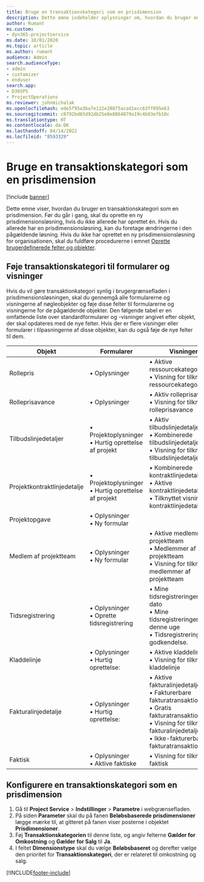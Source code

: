```yaml
---
title: Bruge en transaktionskategori som en prisdimension
description: Dette emne indeholder oplysninger om, hvordan du bruger en transaktionskategori som en prisdimension.
author: Rumant
ms.custom:
- dyn365-projectservice
ms.date: 10/01/2020
ms.topic: article
ms.author: rumant
audience: Admin
search.audienceType:
- admin
- customizer
- enduser
search.app:
- D365PS
- ProjectOperations
ms.reviewer: johnmichalak
ms.openlocfilehash: ede5f95a3ba7e122e28875acad1ecc63ff095e63
ms.sourcegitcommit: c0792bd65d92db25e0e8864879a19c4b93efb10c
ms.translationtype: HT
ms.contentlocale: da-DK
ms.lasthandoff: 04/14/2022
ms.locfileid: "8593329"
---
```

# <a name="use-transaction-category-as-a-pricing-dimension"></a>Bruge en transaktionskategori som en prisdimension

[!include [banner](../includes/psa-now-project-operations.md)]

Dette emne viser, hvordan du bruger en transaktionskategori som en prisdimension. Før du går i gang, skal du oprette en ny prisdimensionsløsning, hvis du ikke allerede har oprettet én. Hvis du allerede har en prisdimensionsløsning, kan du foretage ændringerne i den pågældende løsning. Hvis du ikke har oprettet en ny prisdimensionsløsning for organisationen, skal du fuldføre procedurerne i emnet [Oprette brugerdefinerede felter og objekter](create-custom-fields-entities.md).

## <a name="add-transaction-category-to-forms-and-views"></a>Føje transaktionskategori til formularer og visninger
Hvis du vil gøre transaktionkategori synlig i brugergrænsefladen i prisdimensionsløsningen, skal du gennemgå alle formularerne og visningerne af nøgleobjekter og føje disse felter til formularerne og visningerne for de pågældende objekter.
Den følgende tabel er en omfattende liste over standardformularer og -visninger angivet efter objekt, der skal opdateres med de nye felter. Hvis der er flere visninger eller formularer i tilpasningerne af disse objekter, kan du også føje de nye felter til dem.

|  Objekt        | Formularer     |Visninger        |
| ------------------------------|---------------------------------|----------------------------------|
|  Rollepris|• Oplysninger |• Aktive ressourcekategoripriser<br> • Visning for tilknyttede ressourcekategoripriser|
|  Rolleprisavance|• Oplysninger|• Aktiv rolleprisavance<br>• Visning for tilknyttet rolleprisavance|
|  Tilbudslinjedetaljer|• Projektoplysninger<br>• Hurtig oprettelse af projekt|• Aktiv tilbudslinjedetalje<br>• Kombinerede tilbudslinjedetaljer<br>• Visning for tilknyttet tilbudslinjedetalje|
|  Projektkontraktlinjedetalje|• Projektoplysninger<br>• Hurtig oprettelse af projekt|• Kombinerede kontraktlinjedetaljer<br>• Aktive kontraktlinjedetaljer<br>• Tilknyttet visning af kontraktlinjedetaljer|
|  Projektopgave|• Oplysninger<br>• Ny formular||
|  Medlem af projektteam|• Oplysninger<br>• Ny formular|• Aktive medlemmer af projektteam<br>• Medlemmer af projektteam<br>• Visning for tilknyttede medlemmer af projektteam|
|  Tidsregistrering|• Oplysninger<br>• Oprette tidsregistrering|• Mine tidsregistreringer efter dato<br>• Mine tidsregistreringer for denne uge<br>• Tidsregistreringer til godkendelse.|
|  Kladdelinje|• Oplysninger<br>• Hurtig oprettelse:|• Aktive kladdelinjer<br>• Visning for tilknyttet kladdelinje|
|  Fakturalinjedetalje|• Oplysninger<br>• Hurtig oprettelse:|• Aktive fakturalinjedetaljer<br>• Fakturerbare fakturatransaktioner<br>• Gratis fakturatransaktioner<br>• Visning for tilknyttede fakturalinjedetaljer<br>• Ikke-fakturerbar fakturatransaktion|
|  Faktisk|• Oplysninger<br>• Aktive faktiske|• Visning for tilknyttet faktisk|

## <a name="set-up-transaction-category-as-a-pricing-dimension"></a>Konfigurere en transaktionskategori som en prisdimension

1. Gå til **Project Service** > **Indstillinger** > **Parametre** i webgrænsefladen. 
2. På siden **Parameter** skal du på fanen **Beløbsbaserede prisdimensioner** lægge mærke til, at gitteret på fanen viser posterne i objektet **Prisdimensioner**.
3. Føj **Transaktionskategorien** til denne liste, og angiv felterne **Gælder for Omkostning** og **Gælder for Salg** til **Ja**.
4. I feltet **Dimensionstype** skal du vælge **Beløbsbaseret** og derefter vælge den prioritet for **Transaktionskategori**, der er relateret til omkostning og salg.


[!INCLUDE[footer-include](../includes/footer-banner.md)]
